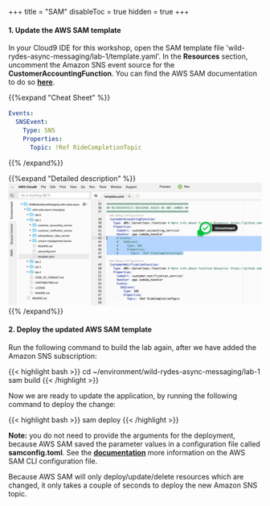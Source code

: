 +++
title = "SAM"
disableToc = true
hidden = true
+++

#### 1. Update the AWS SAM template

In your Cloud9 IDE for this workshop, open the SAM template file 'wild-rydes-async-messaging/lab-1/template.yaml'. In the **Resources** section, uncomment the Amazon SNS event source for the **CustomerAccountingFunction**. You can find the AWS SAM documentation to do so **[here](https://docs.aws.amazon.com/serverless-application-model/latest/developerguide/sam-property-function-sns.html)**.

{{%expand "Cheat Sheet" %}}
```yaml
Events:
  SNSEvent:
    Type: SNS
    Properties:
      Topic: !Ref RideCompletionTopic
```
{{% /expand%}}

{{%expand "Detailed description" %}}
![Step 1](step-1-sam.png)
{{% /expand%}}


#### 2. Deploy the updated AWS SAM template

Run the following command to build the lab again, after we have added the Amazon SNS subscription:

{{< highlight bash >}}
cd ~/environment/wild-rydes-async-messaging/lab-1
sam build
{{< /highlight >}}

Now we are ready to update the application, by running the following command to deploy the change:  

{{< highlight bash >}}
sam deploy
{{< /highlight >}}

**Note:** you do not need to provide the arguments for the deployment, because AWS SAM saved the parameter values in a configuration file called **samconfig.toml**. See the **[documentation](https://docs.aws.amazon.com/serverless-application-model/latest/developerguide/serverless-sam-cli-config.html)** more information on the AWS SAM CLI configuration file.

Because AWS SAM will only deploy/update/delete resources which are changed, it only takes a couple of seconds to deploy the new Amazon SNS topic.
